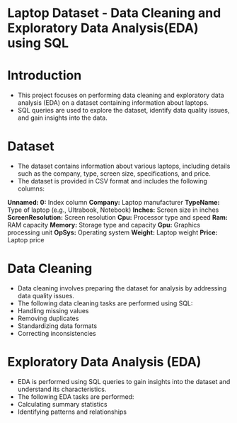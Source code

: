 # Laptop Dataset - Data Cleaning and Exploratory Data Analysis(EDA) using SQL

# Introduction
- This project focuses on performing data cleaning and exploratory data analysis (EDA) on a dataset containing information about laptops.
- SQL queries are used to explore the dataset, identify data quality issues, and gain insights into the data.

# Dataset
- The dataset contains information about various laptops, including details such as the company, type, screen size, specifications, and price. 
- The dataset is provided in CSV format and includes the following columns:

**Unnamed: 0:** Index column
**Company:** Laptop manufacturer
**TypeName:** Type of laptop (e.g., Ultrabook, Notebook)
**Inches:** Screen size in inches
**ScreenResolution:** Screen resolution
**Cpu:** Processor type and speed
**Ram:** RAM capacity
**Memory:** Storage type and capacity
**Gpu:** Graphics processing unit
**OpSys:** Operating system
**Weight:** Laptop weight
**Price:** Laptop price

# Data Cleaning
- Data cleaning involves preparing the dataset for analysis by addressing data quality issues.
- The following data cleaning tasks are performed using SQL:
- Handling missing values
- Removing duplicates
- Standardizing data formats
- Correcting inconsistencies

# Exploratory Data Analysis (EDA)
- EDA is performed using SQL queries to gain insights into the dataset and understand its characteristics.
- The following EDA tasks are performed:
- Calculating summary statistics
- Identifying patterns and relationships
